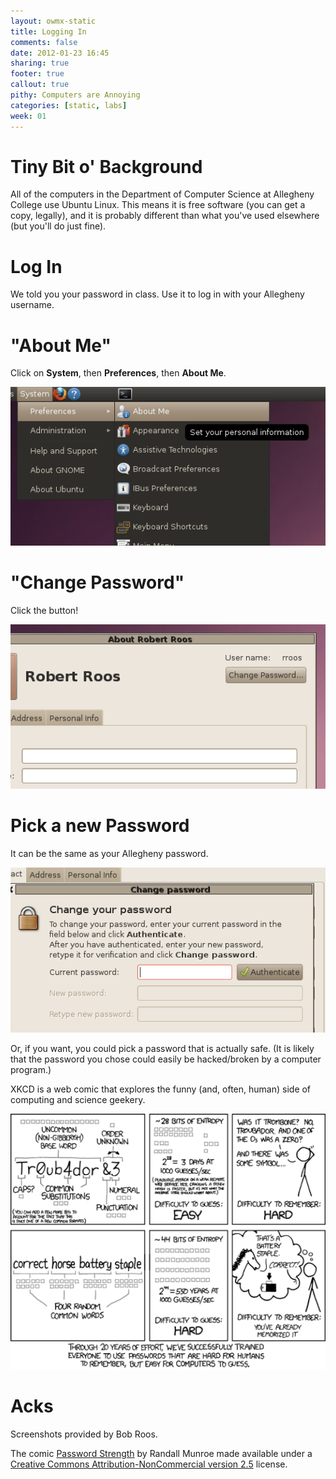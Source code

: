 ```yaml
---
layout: owmx-static
title: Logging In
comments: false
date: 2012-01-23 16:45
sharing: true
footer: true
callout: true
pithy: Computers are Annoying
categories: [static, labs]
week: 01
---
```


# Tiny Bit o' Background

All of the computers in the Department of Computer Science at Allegheny College use Ubuntu Linux. This means it is free software (you can get a copy, legally), and it is probably different than what you've used elsewhere (but you'll do just fine).

# Log In

We told you your password in class. Use it to log in with your Allegheny username.

# "About Me"

Click on **System**, then **Preferences**, then **About Me**.

![About Me](Screenshot-1.png)

# "Change Password"

Click the button!

![Change](Screenshot-2.png)

# Pick a new Password

It can be the same as your Allegheny password. 

![Pick a new Password](Screenshot-3.png)

Or, if you want, you could pick a password that is actually safe. (It is likely that the password you chose could easily be hacked/broken by a computer program.)

XKCD is a web comic that explores the funny (and, often, human) side of computing and science geekery. 

![Safe Passwords](ps.png)

# Acks

Screenshots provided by Bob Roos.

The comic [Password Strength](http://xkcd.com/936/) by Randall Munroe made available under a [Creative Commons Attribution-NonCommercial version 2.5](http://creativecommons.org/licenses/by-nc/2.5/) license.

